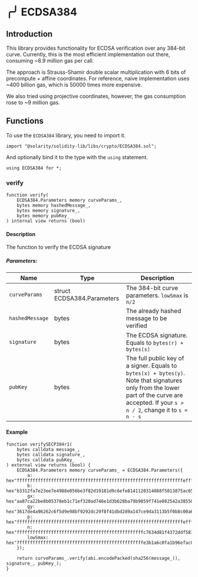 # ╭╯ ECDSA384

## Introduction

This library provides functionality for ECDSA verification over any 384-bit curve. Currently,
this is the most efficient implementation out there, consuming ~8.9 million gas per call.

The approach is Strauss-Shamir double scalar multiplication with 6 bits of precompute + affine coordinates.
For reference, naive implementation uses ~400 billion gas, which is 50000 times more expensive.

We also tried using projective coordinates, however, the gas consumption rose to ~9 million gas.

## Functions 

To use the `ECDSA384` library, you need to import it.

```solidity
import "@solarity/solidity-lib/libs/crypto/ECDSA384.sol";
```

And optionally bind it to the type with the `using` statement.

```solidity
using ECDSA384 for *;
```

### verify

```solidity
function verify(
    ECDSA384.Parameters memory curveParams_,
    bytes memory hashedMessage_,
    bytes memory signature_,
    bytes memory pubKey_
) internal view returns (bool)
```

#### Description

The function to verify the ECDSA signature

##### Parameters:

<table>
  <thead>
    <tr>
      <th>Name</th>
      <th>Type</th>
      <th>Description</th>
    </tr>
  </thead>
  <tbody>
    <tr>
      <td><code>curveParams</code></td>
      <td>struct ECDSA384.Parameters</td>
      <td>The 384-bit curve parameters. <code>lowSmax</code> is <code>n/2</code></td>
    </tr>
    <tr>
      <td><code>hashedMessage</code></td>	  
      <td>bytes</td>
      <td>The already hashed message to be verified</td>
    </tr>
    <tr>
      <td><code>signature</code></td>  
      <td>bytes</td>
      <td>The ECDSA signature. Equals to <code>bytes(r) + bytes(s)</code></td>
    </tr>
    <tr>
      <td><code>pubKey</code></td>  
      <td>bytes</td>
      <td>The full public key of a signer. Equals to <code>bytes(x) + bytes(y)</code>. Note that signatures only from the lower part of the curve are accepted. If your <code>s > n / 2</code>, change it to <code>s = n - s</code></td>
    </tr>   
  </tbody>
</table>

#### Example

```solidity
function verifySECP384r1(
    bytes calldata message_,
    bytes calldata signature_,
    bytes calldata pubKey_
) external view returns (bool) {
	ECDSA384.Parameters memory curveParams_ = ECDSA384.Parameters({
        a: hex"fffffffffffffffffffffffffffffffffffffffffffffffffffffffffffffffeffffffff0000000000000000fffffffc",
        b: hex"b3312fa7e23ee7e4988e056be3f82d19181d9c6efe8141120314088f5013875ac656398d8a2ed19d2a85c8edd3ec2aef",
        gx: hex"aa87ca22be8b05378eb1c71ef320ad746e1d3b628ba79b9859f741e082542a385502f25dbf55296c3a545e3872760ab7",
        gy: hex"3617de4a96262c6f5d9e98bf9292dc29f8f41dbd289a147ce9da3113b5f0b8c00a60b1ce1d7e819d7a431d7c90ea0e5f",
        p: hex"fffffffffffffffffffffffffffffffffffffffffffffffffffffffffffffffeffffffff0000000000000000ffffffff",
        n: hex"ffffffffffffffffffffffffffffffffffffffffffffffffc7634d81f4372ddf581a0db248b0a77aecec196accc52973",
        lowSmax: hex"7fffffffffffffffffffffffffffffffffffffffffffffffe3b1a6c0fa1b96efac0d06d9245853bd76760cb5666294b9"
    });

    return curveParams_.verify(abi.encodePacked(sha256(message_)), signature_, pubKey_);
}
```
